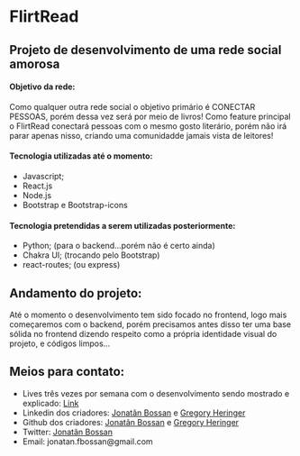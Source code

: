 # FlirtRead
<h2>Projeto de desenvolvimento de uma rede social amorosa</h2>
<h4>Objetivo da rede:</h4>
<p>Como qualquer outra rede social o objetivo primário é CONECTAR PESSOAS, porém dessa vez será por meio de livros! Como feature principal o FlirtRead conectará pessoas com o mesmo gosto literário, porém não irá parar apenas nisso, criando uma comunidadde jamais vista de leitores!</p>

<h4>Tecnologia utilizadas até o momento: </h4>
<ul>
  <li>Javascript;</li>
  <li>React.js</li>
  <li>Node.js</li>
  <li>Bootstrap e Bootstrap-icons</li>
</ul>
<h4>Tecnologia pretendidas a serem utilizadas posteriormente: </h4>
<ul>
  <li>Python; (para o backend...porém não é certo ainda)</li>
  <li>Chakra UI; (trocando pelo Bootstrap)</li>
  <li>react-routes; (ou express)</li>
</ul>

<h2>Andamento do projeto:</h2>
<p>Até o momento o desenvolvimento tem sido focado no frontend, logo mais começaremos com o backend, porém precisamos antes disso ter uma base sólida no frontend dizendo respeito como a própria identidade visual do projeto, e códigos limpos...</p>

<h2>Meios para contato:</h2>
<ul>
  <li>Lives três vezes por semana com o desenvolvimento sendo mostrado e explicado: <a href="twitch.tv/freesoulsdotbat">Link</a></li>
  <li>Linkedin dos criadores: <a href="https://www.linkedin.com/in/jonatan-bossan/">Jonatãn Bossan</a> e <a href="https://www.linkedin.com/in/gregory-h-43205aa8/">Gregory Heringer</a></li>
  <li>Github dos criadores: <a href="https://github.com/FreeSoulsDotBat">Jonatãn Bossan</a> e <a href="https://github.com/GregoryHV">Gregory Heringer</a></li>
  <li>Twitter: <a href="https://twitter.com/Jhow_fb">Jonatãn Bossan</a></li>
  <li>Email: jonatan.fbossan@gmail.com </li>
</ul>
